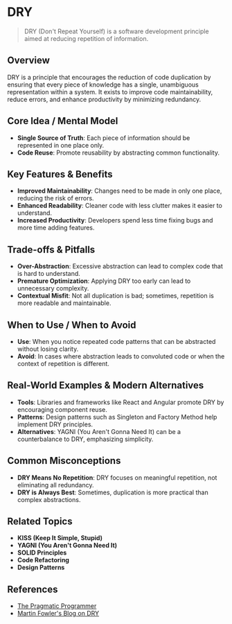 # DRY

> DRY (Don't Repeat Yourself) is a software development principle aimed at reducing repetition of information.

## Overview
DRY is a principle that encourages the reduction of code duplication by ensuring that every piece of knowledge has a single, unambiguous representation within a system. It exists to improve code maintainability, reduce errors, and enhance productivity by minimizing redundancy.

## Core Idea / Mental Model
- **Single Source of Truth**: Each piece of information should be represented in one place only.
- **Code Reuse**: Promote reusability by abstracting common functionality.

## Key Features & Benefits
- **Improved Maintainability**: Changes need to be made in only one place, reducing the risk of errors.
- **Enhanced Readability**: Cleaner code with less clutter makes it easier to understand.
- **Increased Productivity**: Developers spend less time fixing bugs and more time adding features.

## Trade-offs & Pitfalls
- **Over-Abstraction**: Excessive abstraction can lead to complex code that is hard to understand.
- **Premature Optimization**: Applying DRY too early can lead to unnecessary complexity.
- **Contextual Misfit**: Not all duplication is bad; sometimes, repetition is more readable and maintainable.

## When to Use / When to Avoid
- **Use**: When you notice repeated code patterns that can be abstracted without losing clarity.
- **Avoid**: In cases where abstraction leads to convoluted code or when the context of repetition is different.

## Real-World Examples & Modern Alternatives
- **Tools**: Libraries and frameworks like React and Angular promote DRY by encouraging component reuse.
- **Patterns**: Design patterns such as Singleton and Factory Method help implement DRY principles.
- **Alternatives**: YAGNI (You Aren't Gonna Need It) can be a counterbalance to DRY, emphasizing simplicity.

## Common Misconceptions
- **DRY Means No Repetition**: DRY focuses on meaningful repetition, not eliminating all redundancy.
- **DRY is Always Best**: Sometimes, duplication is more practical than complex abstractions.

## Related Topics
- **KISS (Keep It Simple, Stupid)**
- **YAGNI (You Aren't Gonna Need It)**
- **SOLID Principles**
- **Code Refactoring**
- **Design Patterns**

## References
- [The Pragmatic Programmer](https://pragprog.com/titles/tpp20/the-pragmatic-programmer-20th-anniversary-edition/)
- [Martin Fowler's Blog on DRY](https://martinfowler.com/bliki/DRY.html)